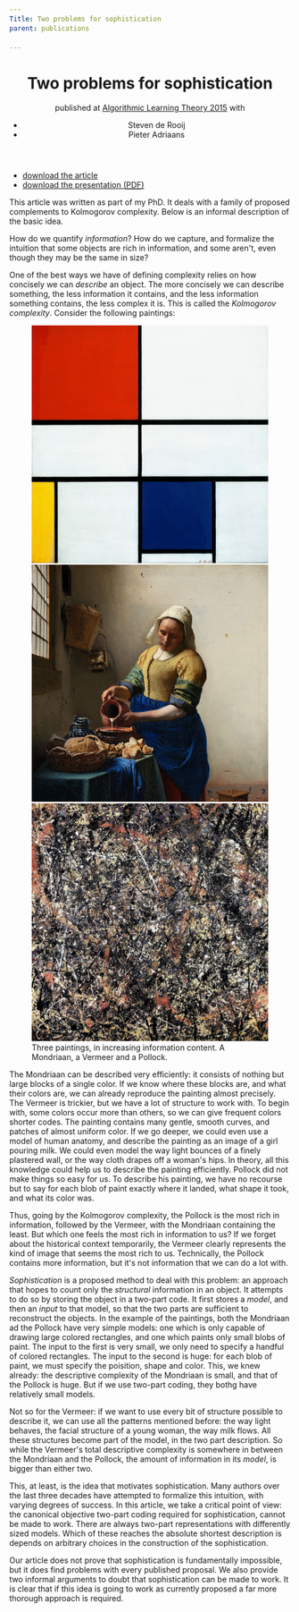 ```yaml
---
Title: Two problems for sophistication
parent: publications

---
```


<header>
<h1> Two problems for sophistication</h1>
<span class="venue">published at <a href="">Algorithmic Learning Theory 2015</a></span>
with 
<ul class="authors">
  <li>Steven de Rooij</li>
  <li>Pieter Adriaans</li>
</ul>
</header>

<ul class="links">
	<li><a class="article" href="/files/two-problems-for-sophistication.pdf">download the article</a></li>
	<li><a class="presentation" href="/files/two-problems-for-sophistication.presentation.pdf">download the presentation (<abbr title="portable document format">PDF</abbr>)</a></li>
</ul>

<aside>This article was written as part of my PhD. It deals with a family of proposed complements to Kolmogorov complexity. Below is an informal description of the basic idea.</aside>


How do we quantify _information_? How do we capture, and formalize the intuition that some objects are rich in information, and some aren't, even though they may be the same in size?

One of the best ways we have of defining complexity relies on how concisely we can _describe_ an object. The more concisely we can describe something, the less information it contains, and the less information something contains, the less complex it is. This is called the _Kolmogorov complexity_. Consider the following paintings:

<figure class="wide">
<img src="/files/two-problems/mondriaan.jpg" class="tile"
/><img src="/files/two-problems/middle.jpg" class="tile"
/><img src="/files/two-problems/pollock.jpg" class="tile"
/><figcaption>
Three paintings, in increasing information content. A Mondriaan, a Vermeer and a Pollock.
</figcaption>
</figure>

The Mondriaan can be described very efficiently: it consists of nothing but large blocks of a single color. If we know where these blocks are, and what their colors are, we can already reproduce the painting almost precisely. The Vermeer is trickier, but we have a lot of structure to work with. To begin with, some colors occur more than others, so we can give frequent colors shorter codes. The painting contains many gentle, smooth curves, and patches of almost uniform color. If we go deeper, we could even use a model of human anatomy, and describe the painting as an image of a girl pouring milk. We could even model the way light bounces of a finely plastered wall, or the way cloth drapes off a woman's hips. In theory, all this knowledge could help us to describe the painting efficiently. Pollock did not make things so easy for us. To describe his painting, we have no recourse but to say for each blob of paint exactly where it landed, what shape it took, and what its color was.

Thus, going by the Kolmogorov complexity, the Pollock is the most rich in information, followed by the Vermeer, with the Mondriaan containing the least. But which one feels the most rich in information to us? If we forget about the historical context temporarily, the Vermeer clearly represents the kind of image that seems the most rich to us. Technically, the Pollock contains more information, but it's not information that we can do a lot with.

_Sophistication_ is a proposed method to deal with this problem: an approach that hopes to count only the _structural_ information in an object. It attempts to do so by storing the object in a two-part code. It first stores a _model_, and then an _input_ to that model, so that the two parts are sufficient to reconstruct the objects. In the example of the paintings, both the Mondriaan ad the Pollock have very simple models: one which is only capable of drawing large colored rectangles, and one which paints only small blobs of paint. The input to the first is very small, we only need to specify a handful of colored rectangles. The input to the second is huge: for each blob of paint, we must specify the poisition, shape and color. This, we knew already: the descriptive complexity of the Mondriaan is small, and that of the Pollock is huge. But if we use two-part coding, they bothg have relatively small models.

Not so for the Vermeer: if we want to use every bit of structure possible to describe it, we can use all the patterns mentioned before: the way light behaves, the facial structure of a young woman, the way milk flows. All these structures become part of the model, in the two part description. So while the Vermeer's total descriptive complexity is somewhere in between the Mondriaan and the Pollock, the amount of information in its _model_, is bigger than either two.

This, at least, is the idea that motivates sophistication. Many authors over the last three decades have attempted to formalize this intuition, with varying degrees of success.  In this article, we take a critical point of view: the canonical objective two-part coding required for sophistication, cannot be made to work. There are always two-part representations with differently sized models. Which of these reaches the absolute shortest description is depends on arbitrary choices in the construction of the sophistication.

Our article does not prove that sophistication is fundamentally impossible, but it does find problems with every published proposal. We also provide two informal arguments to doubt that sophistication can be made to work. It is clear that if this idea is going to work as currently proposed a far more thorough approach is required. 


 



 
